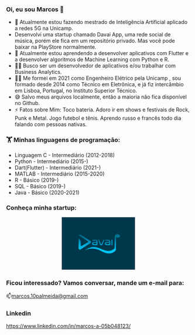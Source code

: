 ### Oi, eu sou Marcos 👋


- 🔭 Atualmente estou fazendo mestrado de Inteligência Artificial aplicado a redes 5G na Unicamp.
- Desenvolvi uma startup chamado Davai App, uma rede social de música, porém ele fica em um repositório privado. Mas você pode baixar na PlayStore normalmente.
- 🌱 Atualmente estou aprendendo a desenvolver aplicativos com Flutter e a desenvolver algoritmos de Machine Learning com Python e R.
- 🧑‍💼 Busco ser um desenvolvedor de aplicativos e/ou trabalhar com Business Analytics.
- 👨‍🏫 Me formei em 2021 como Engenheiro Elétrico pela Unicamp , sou formado desde 2014 como Técnico em Eletrônica, e já fiz intercâmbio em Lisboa, Portugal, no Instituto Superior Técnico.
- 😅 Salvo meus arquivos localmente, então a maioria não fica disponível no Github.
- ⚡ Fatos sobre Mim: Toco bateria. Adoro ir em shows e festivais de Rock, Punk e Metal. Jogo futebol e tênis. Aprendo russo e francês todo dia falando com pessoas nativas.

### 🏋️‍ Minhas linguagens de programação:

- Linguagem C - Intermediário (2012-2018)
- Python - Intermediário (2015-)
- Dart(Flutter) - Intermediário (2021-)
- MATLAB - Intermediário (2015-2020)
- R - Básico (2019-)
- SQL - Básico (2019-)
- Java - Básico (2020-2021)

### Conheça minha startup:

<p align="center">
  <a href="https://www.davaiapp.com/">
  <img src="https://github.com/Marcos14Almeida/Marcos14Almeida/blob/main/davai_logo.png" width="200" title="Davai App">
  </a>
</p>


### Ficou interessado? Vamos conversar, mande um e-mail para:

📫marcos.10palmeida@gmail.com

### Linkedin

https://www.linkedin.com/in/marcos-a-05b048123/
